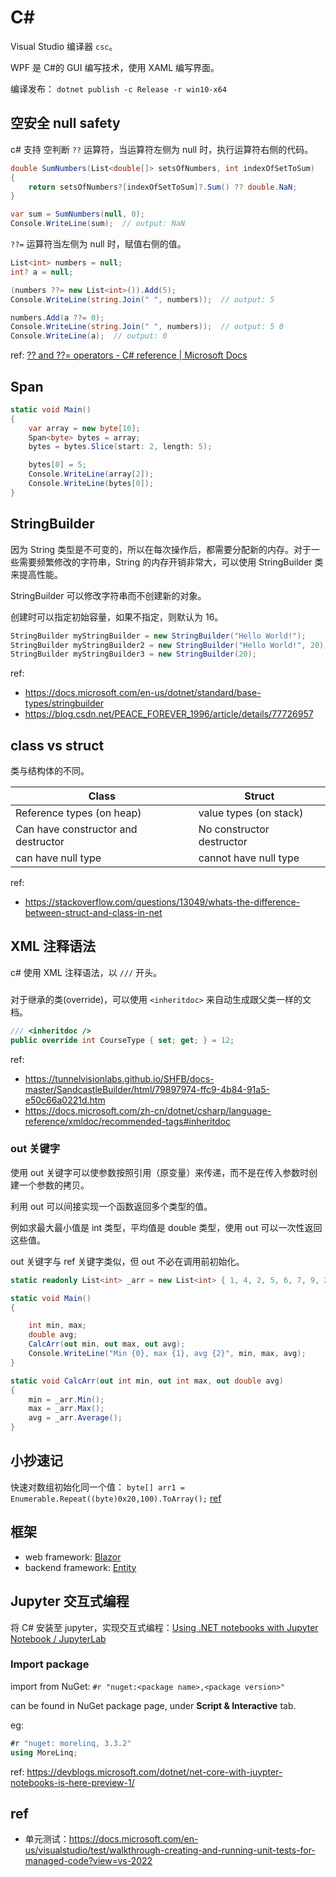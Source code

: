 # C#

Visual Studio 编译器 `csc`。

WPF 是 C#的 GUI 编写技术，使用 XAML 编写界面。

编译发布： `dotnet publish -c Release -r win10-x64`

## 空安全 null safety

c# 支持 空判断 `??` 运算符，当运算符左侧为 null 时，执行运算符右侧的代码。

```c#
double SumNumbers(List<double[]> setsOfNumbers, int indexOfSetToSum)
{
    return setsOfNumbers?[indexOfSetToSum]?.Sum() ?? double.NaN;
}

var sum = SumNumbers(null, 0);
Console.WriteLine(sum);  // output: NaN
```

`??=` 运算符当左侧为 null 时，赋值右侧的值。

```c#
List<int> numbers = null;
int? a = null;

(numbers ??= new List<int>()).Add(5);
Console.WriteLine(string.Join(" ", numbers));  // output: 5

numbers.Add(a ??= 0);
Console.WriteLine(string.Join(" ", numbers));  // output: 5 0
Console.WriteLine(a);  // output: 0
```

ref: [?? and ??= operators - C# reference | Microsoft Docs](https://docs.microsoft.com/en-us/dotnet/csharp/language-reference/operators/null-coalescing-operator)

## Span

```c#
static void Main()
{
    var array = new byte[10];
    Span<byte> bytes = array;
    bytes = bytes.Slice(start: 2, length: 5);

    bytes[0] = 5;
    Console.WriteLine(array[2]);
    Console.WriteLine(bytes[0]);
}
```

## StringBuilder

因为 String 类型是不可变的，所以在每次操作后，都需要分配新的内存。对于一些需要频繁修改的字符串，String 的内存开销非常大，可以使用 StringBuilder 类来提高性能。

StringBuilder 可以修改字符串而不创建新的对象。

创建时可以指定初始容量，如果不指定，则默认为 16。

```c#
StringBuilder myStringBuilder = new StringBuilder("Hello World!");
StringBuilder myStringBuilder2 = new StringBuilder("Hello World!", 20);
StringBuilder myStringBuilder3 = new StringBuilder(20);
```

ref:

- https://docs.microsoft.com/en-us/dotnet/standard/base-types/stringbuilder
- https://blog.csdn.net/PEACE_FOREVER_1996/article/details/77726957

## class vs struct

类与结构体的不同。

| Class                               | Struct                    |
| ----------------------------------- | ------------------------- |
| Reference types (on heap)           | value types (on stack)    |
| Can have constructor and destructor | No constructor destructor |
| can have null type                  | cannot have null type     |

ref:

- https://stackoverflow.com/questions/13049/whats-the-difference-between-struct-and-class-in-net

## XML 注释语法

c# 使用 XML 注释语法，以 `///` 开头。

### <inheritdoc>

对于继承的类(override)，可以使用 `<inheritdoc>` 来自动生成跟父类一样的文档。

```c#
/// <inheritdoc />
public override int CourseType { set; get; } = 12;
```

ref:

- https://tunnelvisionlabs.github.io/SHFB/docs-master/SandcastleBuilder/html/79897974-ffc9-4b84-91a5-e50c66a0221d.htm
- https://docs.microsoft.com/zh-cn/dotnet/csharp/language-reference/xmldoc/recommended-tags#inheritdoc

### out 关键字

使用 out 关键字可以使参数按照引用（原变量）来传递，而不是在传入参数时创建一个参数的拷贝。

利用 out 可以间接实现一个函数返回多个类型的值。

例如求最大最小值是 int 类型，平均值是 double 类型，使用 out 可以一次性返回这些值。

out 关键字与 ref 关键字类似，但 out 不必在调用前初始化。

```c#
static readonly List<int> _arr = new List<int> { 1, 4, 2, 5, 6, 7, 9, 2, 5 };

static void Main()
{

    int min, max;
    double avg;
    CalcArr(out min, out max, out avg);
    Console.WriteLine("Min {0}, max {1}, avg {2}", min, max, avg);
}

static void CalcArr(out int min, out int max, out double avg)
{
    min = _arr.Min();
    max = _arr.Max();
    avg = _arr.Average();
}
```

## 小抄速记

快速对数组初始化同一个值： `byte[] arr1 = Enumerable.Repeat((byte)0x20,100).ToArray();` [ref](https://stackoverflow.com/questions/6150097/initialize-a-byte-array-to-a-certain-value-other-than-the-default-null)

## 框架

- web framework: [Blazor](https://dotnet.microsoft.com/apps/aspnet/web-apps/blazor)
- backend framework: [Entity](https://docs.microsoft.com/en-us/ef/core/)

## Jupyter 交互式编程

将 C# 安装至 jupyter，实现交互式编程：[Using .NET notebooks with Jupyter Notebook / JupyterLab](https://github.com/dotnet/interactive/blob/main/docs/NotebookswithJupyter.md)

### Import package

import from NuGet: `#r "nuget:<package name>,<package version>"`

can be found in NuGet package page, under **Script & Interactive** tab.

eg:

```c#
#r "nuget: morelinq, 3.3.2"
using MoreLinq;
```

ref: https://devblogs.microsoft.com/dotnet/net-core-with-juypter-notebooks-is-here-preview-1/

## ref

- 单元测试：https://docs.microsoft.com/en-us/visualstudio/test/walkthrough-creating-and-running-unit-tests-for-managed-code?view=vs-2022
